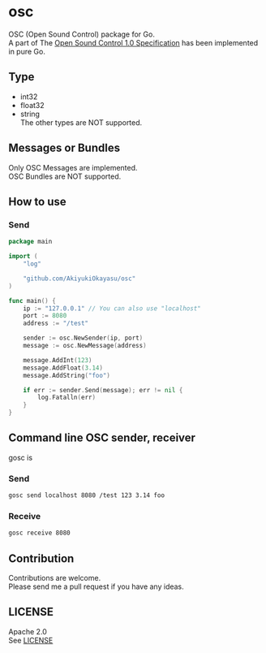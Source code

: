 # osc  
OSC (Open Sound Control) package for Go.  
A part of The [Open Sound Control 1.0 Specification](http://opensoundcontrol.org/spec-1_0) has been implemented in pure Go.  

## Type  
- int32  
- float32  
- string  
The other types are NOT supported.  

## Messages or Bundles  
Only OSC Messages are implemented.  
OSC Bundles are NOT supported.  
  
## How to use  
### Send  
```Go
package main

import (
	"log"

	"github.com/AkiyukiOkayasu/osc"
)

func main() {
	ip := "127.0.0.1" // You can also use "localhost"
	port := 8080
	address := "/test"

	sender := osc.NewSender(ip, port)
	message := osc.NewMessage(address)

	message.AddInt(123)
	message.AddFloat(3.14)
	message.AddString("foo")

	if err := sender.Send(message); err != nil {
		log.Fatalln(err)
	}
}

```

## Command line OSC sender, receiver  
gosc is
### Send  
```bash
gosc send localhost 8080 /test 123 3.14 foo
```

### Receive  
```bash
gosc receive 8080
```

## Contribution  
Contributions are welcome.  
Please send me a pull request if you have any ideas.  


## LICENSE  
Apache 2.0  
See [LICENSE](LICENSE)  
